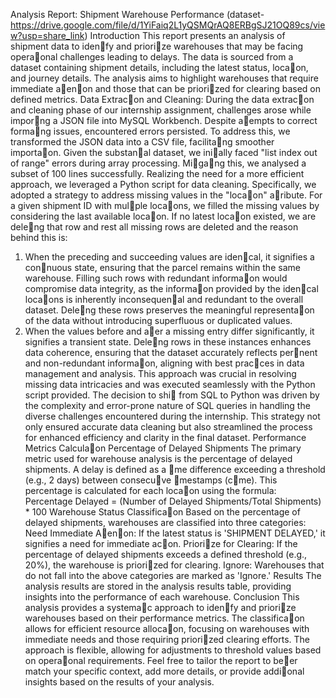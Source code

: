 Analysis Report: Shipment Warehouse Performance     (dataset- https://drive.google.com/file/d/1YiFaiq2L1yQSMQrAQ8ERBgSJ21OQ89cs/view?usp=share_link)
Introduction
This report presents an analysis of shipment data to iden􏰀fy and priori􏰀ze warehouses that may be facing opera􏰀onal challenges leading to delays. The data is sourced from a dataset containing shipment details, including the latest status, loca􏰀on, and journey details. The analysis aims to highlight warehouses that require immediate a􏰁en􏰀on and those that can be priori􏰀zed for clearing based on defined metrics.
Data Extrac􏰀on and Cleaning:
During the data extrac􏰀on and cleaning phase of our internship assignment, challenges arose while impor􏰀ng a JSON file into MySQL Workbench. Despite a􏰁empts to correct forma􏰂ng issues, encountered errors persisted. To address this, we transformed the JSON data into a CSV file, facilita􏰀ng smoother importa􏰀on.
Given the substan􏰀al dataset, we ini􏰀ally faced "list index out of range" errors during array processing. Mi􏰀ga􏰀ng this, we analysed a subset of 100 lines successfully. Realizing the need for a more efficient approach, we leveraged a Python script for data cleaning.
Specifically, we adopted a strategy to address missing values in the "loca􏰀on" a􏰁ribute. For a given shipment ID with mul􏰀ple loca􏰀ons, we filled the missing values by considering the last available loca􏰀on. If no latest loca􏰀on existed, we are dele􏰀ng that row and rest all missing rows are deleted and the reason behind this is:
1) When the preceding and succeeding values are iden􏰀cal, it signifies a con􏰀nuous state, ensuring that the parcel remains within the same warehouse. Filling such rows with redundant informa􏰀on would compromise data integrity, as the informa􏰀on provided by the iden􏰀cal loca􏰀ons is inherently inconsequen􏰀al and redundant to the overall dataset. Dele􏰀ng these rows preserves the meaningful representa􏰀on of the data without introducing superfluous or duplicated values.
2) When the values before and a􏰃er a missing entry differ significantly, it signifies a transient state. Dele􏰀ng rows in these instances enhances data coherence, ensuring that the dataset accurately reflects per􏰀nent and non-redundant informa􏰀on, aligning with best prac􏰀ces in data management and analysis.
This approach was crucial in resolving missing data intricacies and was executed seamlessly with the Python script provided.
The decision to shi􏰃 from SQL to Python was driven by the complexity and error-prone nature of SQL queries in handling the diverse challenges encountered during the internship. This strategy not only ensured accurate data cleaning but also streamlined the process for enhanced efficiency and clarity in the final dataset.
Performance Metrics Calcula􏰀on
Percentage of Delayed Shipments
The primary metric used for warehouse analysis is the percentage of delayed shipments. A delay is defined as a 􏰀me difference exceeding a threshold (e.g., 2 days) between consecu􏰀ve 􏰀mestamps (c􏰀me). This percentage is calculated for each loca􏰀on using the formula:
Percentage Delayed = (Number of Delayed Shipments/Total Shipments) * 100
Warehouse Status Classifica􏰀on
Based on the percentage of delayed shipments, warehouses are classified into three categories:
Need Immediate A􏰁en􏰀on: If the latest status is 'SHIPMENT DELAYED,' it signifies a need for immediate ac􏰀on.
Priori􏰀ze for Clearing: If the percentage of delayed shipments exceeds a defined threshold (e.g., 20%), the warehouse is priori􏰀zed for clearing.
Ignore: Warehouses that do not fall into the above categories are marked as 'Ignore.' Results
The analysis results are stored in the analysis results table, providing insights into the performance of each warehouse.
Conclusion
This analysis provides a systema􏰀c approach to iden􏰀fy and priori􏰀ze warehouses based on their performance metrics. The classifica􏰀on allows for efficient resource alloca􏰀on, focusing on warehouses with immediate needs and those requiring priori􏰀zed clearing efforts. The approach is flexible, allowing for adjustments to threshold values based on opera􏰀onal requirements.
Feel free to tailor the report to be􏰁er match your specific context, add more details, or provide addi􏰀onal insights based on the results of your analysis.
